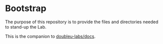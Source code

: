 # Bootstrap

The purpose of this repository is to provide the files and directories needed to
stand-up the Lab.

This is the companion to [doubleu-labs/docs](https://github.com/doubleu-labs/docs).
